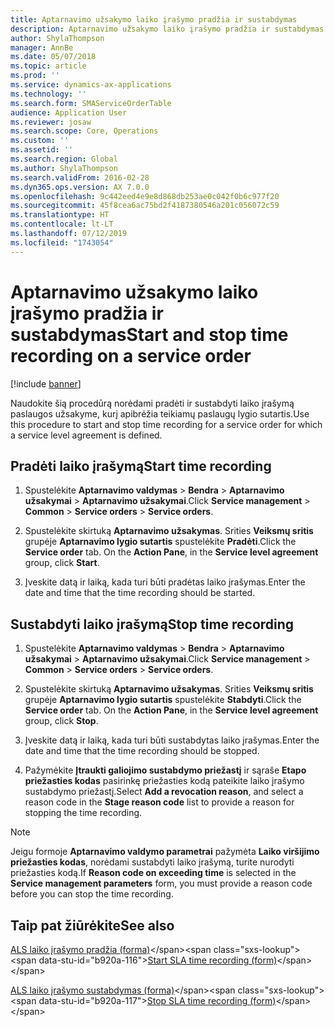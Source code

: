 ```yaml
---
title: Aptarnavimo užsakymo laiko įrašymo pradžia ir sustabdymas
description: Aptarnavimo užsakymo laiko įrašymo pradžia ir sustabdymas.
author: ShylaThompson
manager: AnnBe
ms.date: 05/07/2018
ms.topic: article
ms.prod: ''
ms.service: dynamics-ax-applications
ms.technology: ''
ms.search.form: SMAServiceOrderTable
audience: Application User
ms.reviewer: josaw
ms.search.scope: Core, Operations
ms.custom: ''
ms.assetid: ''
ms.search.region: Global
ms.author: ShylaThompson
ms.search.validFrom: 2016-02-28
ms.dyn365.ops.version: AX 7.0.0
ms.openlocfilehash: 9c442eed4e9e8d868db253ae0c042f0b6c977f20
ms.sourcegitcommit: 45f8cea6ac75bd2f4187380546a201c056072c59
ms.translationtype: HT
ms.contentlocale: lt-LT
ms.lasthandoff: 07/12/2019
ms.locfileid: "1743054"
---
```

# <a name="start-and-stop-time-recording-on-a-service-order"></a><span data-ttu-id="b920a-103">Aptarnavimo užsakymo laiko įrašymo pradžia ir sustabdymas</span><span class="sxs-lookup"><span data-stu-id="b920a-103">Start and stop time recording on a service order</span></span> 

[!include [banner](../includes/banner.md)]


<span data-ttu-id="b920a-104">Naudokite šią procedūrą norėdami pradėti ir sustabdyti laiko įrašymą paslaugos užsakyme, kurį apibrėžia teikiamų paslaugų lygio sutartis.</span><span class="sxs-lookup"><span data-stu-id="b920a-104">Use this procedure to start and stop time recording for a service order for which a service level agreement is defined.</span></span>

## <a name="start-time-recording"></a><span data-ttu-id="b920a-105">Pradėti laiko įrašymą</span><span class="sxs-lookup"><span data-stu-id="b920a-105">Start time recording</span></span>

1.  <span data-ttu-id="b920a-106">Spustelėkite **Aptarnavimo valdymas** \> **Bendra** \> **Aptarnavimo užsakymai** \> **Aptarnavimo užsakymai**.</span><span class="sxs-lookup"><span data-stu-id="b920a-106">Click **Service management** \> **Common** \> **Service orders** \> **Service orders**.</span></span>

2.  <span data-ttu-id="b920a-107">Spustelėkite skirtuką **Aptarnavimo užsakymas**. Srities **Veiksmų sritis** grupėje **Aptarnavimo lygio sutartis** spustelėkite **Pradėti**.</span><span class="sxs-lookup"><span data-stu-id="b920a-107">Click the **Service order** tab. On the **Action Pane**, in the **Service level agreement** group, click **Start**.</span></span>

3.  <span data-ttu-id="b920a-108">Įveskite datą ir laiką, kada turi būti pradėtas laiko įrašymas.</span><span class="sxs-lookup"><span data-stu-id="b920a-108">Enter the date and time that the time recording should be started.</span></span>

## <a name="stop-time-recording"></a><span data-ttu-id="b920a-109">Sustabdyti laiko įrašymą</span><span class="sxs-lookup"><span data-stu-id="b920a-109">Stop time recording</span></span>

1.  <span data-ttu-id="b920a-110">Spustelėkite **Aptarnavimo valdymas** \> **Bendra** \> **Aptarnavimo užsakymai** \> **Aptarnavimo užsakymai**.</span><span class="sxs-lookup"><span data-stu-id="b920a-110">Click **Service management** \> **Common** \> **Service orders** \> **Service orders**.</span></span>

2.  <span data-ttu-id="b920a-111">Spustelėkite skirtuką **Aptarnavimo užsakymas**. Srities **Veiksmų sritis** grupėje **Aptarnavimo lygio sutartis** spustelėkite **Stabdyti**.</span><span class="sxs-lookup"><span data-stu-id="b920a-111">Click the **Service order** tab. On the **Action Pane**, in the **Service level agreement** group, click **Stop**.</span></span>

3.  <span data-ttu-id="b920a-112">Įveskite datą ir laiką, kada turi būti sustabdytas laiko įrašymas.</span><span class="sxs-lookup"><span data-stu-id="b920a-112">Enter the date and time that the time recording should be stopped.</span></span>

4.  <span data-ttu-id="b920a-113">Pažymėkite **Įtraukti galiojimo sustabdymo priežastį** ir sąraše **Etapo priežasties kodas** pasirinkę priežasties kodą pateikite laiko įrašymo sustabdymo priežastį.</span><span class="sxs-lookup"><span data-stu-id="b920a-113">Select **Add a revocation reason**, and select a reason code in the **Stage reason code** list to provide a reason for stopping the time recording.</span></span>


> [!NOTE]
> <P><span data-ttu-id="b920a-114">Jeigu formoje <STRONG>Aptarnavimo valdymo parametrai</STRONG> pažymėta <STRONG>Laiko viršijimo priežasties kodas</STRONG>, norėdami sustabdyti laiko įrašymą, turite nurodyti priežasties kodą.</span><span class="sxs-lookup"><span data-stu-id="b920a-114">If <STRONG>Reason code on exceeding time</STRONG> is selected in the <STRONG>Service management parameters</STRONG> form, you must provide a reason code before you can stop the time recording.</span></span></P>



## <a name="see-also"></a><span data-ttu-id="b920a-115">Taip pat žiūrėkite</span><span class="sxs-lookup"><span data-stu-id="b920a-115">See also</span></span>

<span data-ttu-id="b920a-116">[ALS laiko įrašymo pradžia (forma)](https://technet.microsoft.com/library/hh242297\(v=ax.60\))</span><span class="sxs-lookup"><span data-stu-id="b920a-116">[Start SLA time recording (form)](https://technet.microsoft.com/library/hh242297\(v=ax.60\))</span></span>

<span data-ttu-id="b920a-117">[ALS laiko įrašymo sustabdymas (forma)](https://technet.microsoft.com/library/hh242241\(v=ax.60\))</span><span class="sxs-lookup"><span data-stu-id="b920a-117">[Stop SLA time recording (form)](https://technet.microsoft.com/library/hh242241\(v=ax.60\))</span></span>

  



